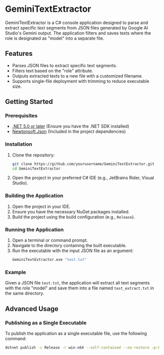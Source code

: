 # GeminiTextExtractor

GeminiTextExtractor is a C# console application designed to parse and extract specific text segments from JSON files generated by Google AI Studio's Gemini output. The application filters and saves texts where the role is designated as "model" into a separate file.

## Features

- Parses JSON files to extract specific text segments.
- Filters text based on the "role" attribute.
- Outputs extracted texts to a new file with a customized filename.
- Supports single-file deployment with trimming to reduce executable size.

## Getting Started

### Prerequisites

- [.NET 5.0 or later](https://dotnet.microsoft.com/download/dotnet) (Ensure you have the .NET SDK installed)
- [Newtonsoft.Json](https://www.nuget.org/packages/Newtonsoft.Json/) (Included in the project dependencies)

### Installation

1. Clone the repository:
    ```sh
    git clone https://github.com/yourusername/GeminiTextExtractor.git
    cd GeminiTextExtractor
    ```

2. Open the project in your preferred C# IDE (e.g., JetBrains Rider, Visual Studio).

### Building the Application

1. Open the project in your IDE.
2. Ensure you have the necessary NuGet packages installed.
3. Build the project using the build configuration (e.g., `Release`).

### Running the Application

1. Open a terminal or command prompt.
2. Navigate to the directory containing the built executable.
3. Run the executable with the input JSON file as an argument:
    ```sh
    GeminiTextExtractor.exe "test.txt"
    ```

### Example

Given a JSON file `test.txt`, the application will extract all text segments with the role "model" and save them into a file named `test_extract.txt` in the same directory.

## Advanced Usage

### Publishing as a Single Executable

To publish the application as a single executable file, use the following command:

```sh
dotnet publish -c Release -r win-x64 --self-contained --no-restore -p:PublishSingleFile=true -p:PublishTrimmed=true -p:PublishReadyToRun=true
